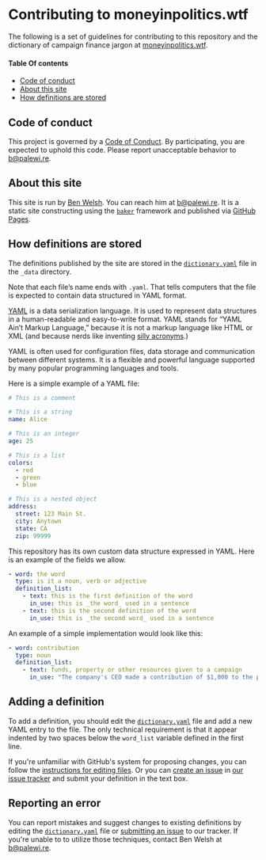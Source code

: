 # Contributing to moneyinpolitics.wtf

The following is a set of guidelines for contributing to this repository and the dictionary of campaign finance jargon at [moneyinpolitics.wtf](https://moneyinpolitics.wtf/).

#### Table Of contents

- [Code of conduct](#code-of-conduct)
- [About this site](#about-this-site)
- [How definitions are stored](#how-definitions-are-stored)

## Code of conduct

This project is governed by a [Code of Conduct](CODE_OF_CONDUCT.md). By participating, you are expected to uphold this code. Please report unacceptable behavior to [b@palewi.re](mailto:b@palewi.re).

## About this site

This site is run by [Ben Welsh](https://palewi.re/who-is-ben-welsh/). You can reach him at [b@palewi.re](mailto:b@palewi.re). It is a static site constructing using the [`baker`](https://github.com/datadesk/baker) framework and published via [GitHub Pages](https://pages.github.com/).

## How definitions are stored

The definitions published by the site are stored in the [`dictionary.yaml`](https://github.com/palewire/moneyinpolitics.wtf/blob/main/_data/dictionary.yaml) file in the `_data` directory.

Note that each file’s name ends with `.yaml`. That tells computers that the file is expected to contain data structured in YAML format.

[YAML](https://en.wikipedia.org/wiki/YAML) is a data serialization language. It is used to represent data structures in a human-readable and easy-to-write format. YAML stands for “YAML Ain’t Markup Language,” because it is not a markup language like HTML or XML (and because nerds like inventing [silly acronyms](https://en.wikipedia.org/wiki/Backronym).)

YAML is often used for configuration files, data storage and communication between different systems. It is a flexible and powerful language supported by many popular programming languages and tools.

Here is a simple example of a YAML file:

```yaml
# This is a comment

# This is a string
name: Alice

# This is an integer
age: 25

# This is a list
colors:
  - red
  - green
  - blue

# This is a nested object
address:
  street: 123 Main St.
  city: Anytown
  state: CA
  zip: 99999
```

This repository has its own custom data structure expressed in YAML. Here is an example of the fields we allow.

```yaml
- word: the word
  type: is it a noun, verb or adjective
  definition_list:
    - text: this is the first definition of the word
      in_use: this is _the word_ used in a sentence
    - text: this is the second definition of the word
      in_use: this is _the second word_ used in a sentence
```

An example of a simple implementation would look like this:

```yaml
- word: contribution
  type: noun
  definition_list:
    - text: funds, property or other resources given to a campaign
      in_use: "The company's CEO made a contribution of $1,000 to the president's reelection campaign"
```

## Adding a definition

To add a definition, you should edit the [`dictionary.yaml`](https://github.com/palewire/moneyinpolitics.wtf/blob/main/_data/dictionary.yaml) file and add a new YAML entry to the file. The only technical requirement is that it appear indented by two spaces below the `word_list` variable defined in the first line.

If you're unfamiliar with GitHub's system for proposing changes, you can follow the [instructions for editing files](https://docs.github.com/en/repositories/working-with-files/managing-files/editing-files#editing-files-in-another-users-repository). Or you can [create an issue](https://docs.github.com/en/issues/tracking-your-work-with-issues/creating-an-issue) in [our issue tracker](https://github.com/palewire/moneyinpolitics.wtf/issues) and submit your definition in the text box.

## Reporting an error

You can report mistakes and suggest changes to existing definitions by editing the [`dictionary.yaml`](https://github.com/palewire/moneyinpolitics.wtf/blob/main/_data/dictionary.yaml) file or [submitting an issue](https://github.com/palewire/moneyinpolitics.wtf/issues) to our tracker. If you're unable to to utilize those techniques, contact Ben Welsh at [b@palewi.re](mailto:b@palewi.re).
